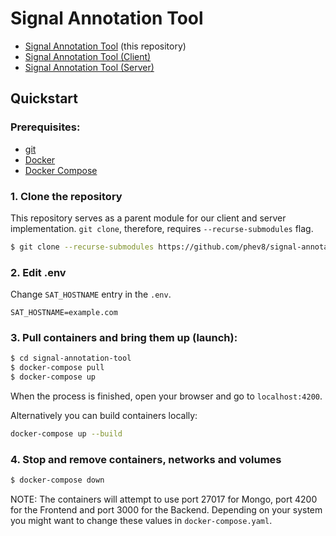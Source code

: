 # Signal Annotation Tool

* [Signal Annotation Tool](https://github.com/phev8/signal-annotation-tool) (this repository)
* [Signal Annotation Tool (Client)](https://github.com/etherealyn/signal-annotation-tool-client) 
* [Signal Annotation Tool (Server)](https://github.com/etherealyn/signal-annotation-tool-server) 

## Quickstart

### Prerequisites:

* [git](https://git-scm.com/downloads) 
* [Docker](https://docs.docker.com/install/)
* [Docker Compose](https://docs.docker.com/compose/install/)


### 1. Clone the repository

This repository serves as a parent module for our client and server implementation. `git clone`, therefore, requires `--recurse-submodules` flag.  

```bash
$ git clone --recurse-submodules https://github.com/phev8/signal-annotation-tool
```

### 2. Edit .env

Change `SAT_HOSTNAME` entry in the `.env`.

```dotenv
SAT_HOSTNAME=example.com
```

### 3. Pull containers and bring them up (launch):

```bash
$ cd signal-annotation-tool
$ docker-compose pull
$ docker-compose up
```
When the process is finished, open your browser and go to `localhost:4200`.

Alternatively you can build containers locally:

```bash
docker-compose up --build
```

### 4. Stop and remove containers, networks and volumes
```bash
$ docker-compose down
```

NOTE: The containers will attempt to use port 27017 for Mongo, port 4200 for the Frontend and port 3000 for the Backend. Depending on your system you might want to change these values in `docker-compose.yaml`.
